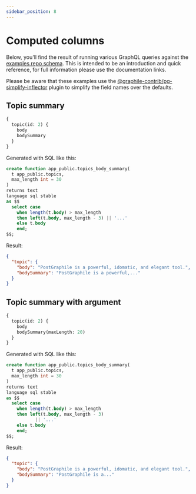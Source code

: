 ```yaml
---
sidebar_position: 8
---
```


# Computed columns

Below, you'll find the result of running various GraphQL queries against the
[examples repo schema](https://github.com/graphile/examples/tree/master/db).
This is intended to be an introduction and quick reference, for full information
please use the documentation links.

Please be aware that these examples use the
[@graphile-contrib/pg-simplify-inflector](https://github.com/graphile-contrib/pg-simplify-inflector)
plugin to simplify the field names over the defaults.

## Topic summary

```graphql
{
  topic(id: 2) {
    body
    bodySummary
  }
}
```

Generated with SQL like this:

```sql
create function app_public.topics_body_summary(
  t app_public.topics,
  max_length int = 30
)
returns text
language sql stable
as $$
  select case
    when length(t.body) > max_length
    then left(t.body, max_length - 3) || '...'
    else t.body
    end;
$$;
```

Result:

```json
{
  "topic": {
    "body": "PostGraphile is a powerful, idomatic, and elegant tool.",
    "bodySummary": "PostGraphile is a powerful,..."
  }
}
```

## Topic summary with argument

```graphql
{
  topic(id: 2) {
    body
    bodySummary(maxLength: 20)
  }
}
```

Generated with SQL like this:

```sql
create function app_public.topics_body_summary(
  t app_public.topics,
  max_length int = 30
)
returns text
language sql stable
as $$
  select case
    when length(t.body) > max_length
    then left(t.body, max_length - 3)
           || '...'
    else t.body
    end;
$$;
```

Result:

```json
{
  "topic": {
    "body": "PostGraphile is a powerful, idomatic, and elegant tool.",
    "bodySummary": "PostGraphile is a..."
  }
}
```
